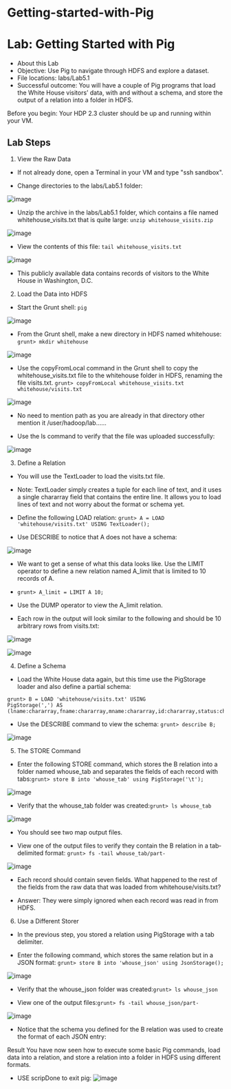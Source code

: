 # Getting-started-with-Pig
# Lab: Getting Started with Pig

* About this Lab
* Objective: Use Pig to navigate through HDFS and explore a dataset.
* File locations: labs/Lab5.1
* Successful outcome: You will have a couple of Pig programs that load the White House
visitors’ data, with and without a schema, and store the output of
a relation into a folder in HDFS.

Before you begin: Your HDP 2.3 cluster should be up and running within your VM.

## Lab Steps
1. View the Raw Data

* If not already done, open a Terminal in your VM and type "ssh sandbox".

* Change directories to the labs/Lab5.1 folder:

![image](https://user-images.githubusercontent.com/63589909/88369310-58bc6780-cdad-11ea-855a-93e282436dd7.png)

* Unzip the archive in the labs/Lab5.1 folder, which contains a file named whitehouse_visits.txt that is quite large:
```unzip whitehouse_visits.zip```

![image](https://user-images.githubusercontent.com/63589909/88369470-bd77c200-cdad-11ea-86ba-3ad496e0a941.png)

* View the contents of this file: ```tail whitehouse_visits.txt```

![image](https://user-images.githubusercontent.com/63589909/88369642-1ba4a500-cdae-11ea-9c20-bdf659cc7121.png)

* This publicly available data contains records of visitors to the White House in
Washington, D.C.

2. Load the Data into HDFS

* Start the Grunt shell: ```pig```

![image](https://user-images.githubusercontent.com/63589909/88369721-3ecf5480-cdae-11ea-89ae-a00bb01cd223.png)

* From the Grunt shell, make a new directory in HDFS named whitehouse:
```grunt> mkdir whitehouse```

![image](https://user-images.githubusercontent.com/63589909/88369837-7dfda580-cdae-11ea-8349-2519b412008c.png)

* Use the copyFromLocal command in the Grunt shell to copy the whitehouse_visits.txt file to the whitehouse folder in HDFS, renaming the
file visits.txt. 
```grunt> copyFromLocal whitehouse_visits.txt whitehouse/visits.txt```

![image](https://user-images.githubusercontent.com/63589909/88370290-6541bf80-cdaf-11ea-8639-d2b621fdfd8f.png)

* No need to mention path as you are already in that directory other mention it /user/hadoop/lab......

* Use the ls command to verify that the file was uploaded successfully:

![image](https://user-images.githubusercontent.com/63589909/88370340-7db1da00-cdaf-11ea-89a1-35dc32ef60ec.png)

3. Define a Relation
* You will use the TextLoader to load the visits.txt file.
* Note: TextLoader simply creates a tuple for each line of text, and it uses a single
chararray field that contains the entire line. It allows you to load lines of text and
not worry about the format or schema yet.
* Define the following LOAD relation: ```grunt> A = LOAD 'whitehouse/visits.txt' USING TextLoader();```

* Use DESCRIBE to notice that A does not have a schema:

![image](https://user-images.githubusercontent.com/63589909/88370740-455ecb80-cdb0-11ea-9d0c-6c0c5458a767.png)

* We want to get a sense of what this data looks like. Use the LIMIT operator to define a new relation named A_limit that is limited to 10 records of A.
* ```grunt> A_limit = LIMIT A 10;```

* Use the DUMP operator to view the A_limit relation.

* Each row in the output will look similar to the following and should be 10
arbitrary rows from visits.txt:

![image](https://user-images.githubusercontent.com/63589909/88370873-8e168480-cdb0-11ea-9295-4f107ecac74a.png)

![image](https://user-images.githubusercontent.com/63589909/88370891-9a024680-cdb0-11ea-8371-1a9416ce85e5.png)


4. Define a Schema
* Load the White House data again, but this time use the PigStorage loader and
also define a partial schema:
```
grunt> B = LOAD 'whitehouse/visits.txt' USING
PigStorage(',') AS (lname:chararray,fname:chararray,mname:chararray,id:chararray,status:chararray,state:chararray,arrival:chararray);
```

* Use the DESCRIBE command to view the schema: ```grunt> describe B;```

![image](https://user-images.githubusercontent.com/63589909/88371063-f36a7580-cdb0-11ea-9049-2d8c1f8a8781.png)

5. The STORE Command

* Enter the following STORE command, which stores the B relation into a folder
named whouse_tab and separates the fields of each record with tabs:```grunt> store B into 'whouse_tab' using PigStorage('\t');```

![image](https://user-images.githubusercontent.com/63589909/88371238-447a6980-cdb1-11ea-8270-043e2918492b.png)

* Verify that the whouse_tab folder was created:```grunt> ls whouse_tab```

![image](https://user-images.githubusercontent.com/63589909/88371339-755a9e80-cdb1-11ea-800d-835550e223f5.png)

* You should see two map output files.

* View one of the output files to verify they contain the B relation in a tab‐ delimited format:
```grunt> fs -tail whouse_tab/part-```

![image](https://user-images.githubusercontent.com/63589909/88371494-c36fa200-cdb1-11ea-8297-572aaf5ea02c.png)

* Each record should contain seven fields. What happened to the rest of the fields from the raw data that was loaded from whitehouse/visits.txt?

* Answer: They were simply ignored when each record was read in from HDFS.

6. Use a Different Storer

* In the previous step, you stored a relation using PigStorage with a tab delimiter.

* Enter the following command, which stores the same relation but in a JSON format: ```grunt> store B into 'whouse_json' using JsonStorage();```

![image](https://user-images.githubusercontent.com/63589909/88371605-fe71d580-cdb1-11ea-9283-fbbf4e93040f.png)

* Verify that the whouse_json folder was created:```grunt> ls whouse_json```

* View one of the output files:```grunt> fs -tail whouse_json/part-```

![image](https://user-images.githubusercontent.com/63589909/88371746-41cc4400-cdb2-11ea-9f36-5dfbd0352a03.png)

* Notice that the schema you defined for the B relation was used to create the
format of each JSON entry:

Result
You have now seen how to execute some basic Pig commands, load data into a relation, and
store a relation into a folder in HDFS using different formats.

* USE scripDone to exit pig: ![image](https://user-images.githubusercontent.com/63589909/88370113-0714dc80-cdaf-11ea-9dc2-e10207cd72ce.png)
